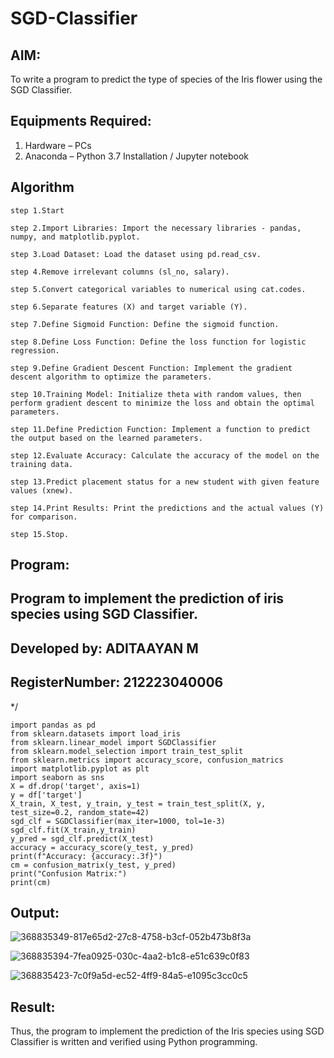 # SGD-Classifier
## AIM:
To write a program to predict the type of species of the Iris flower using the SGD Classifier.

## Equipments Required:
1. Hardware – PCs
2. Anaconda – Python 3.7 Installation / Jupyter notebook

## Algorithm
```
step 1.Start

step 2.Import Libraries: Import the necessary libraries - pandas, numpy, and matplotlib.pyplot.

step 3.Load Dataset: Load the dataset using pd.read_csv.

step 4.Remove irrelevant columns (sl_no, salary).

step 5.Convert categorical variables to numerical using cat.codes.

step 6.Separate features (X) and target variable (Y).

step 7.Define Sigmoid Function: Define the sigmoid function.

step 8.Define Loss Function: Define the loss function for logistic regression.

step 9.Define Gradient Descent Function: Implement the gradient descent algorithm to optimize the parameters.

step 10.Training Model: Initialize theta with random values, then perform gradient descent to minimize the loss and obtain the optimal parameters.

step 11.Define Prediction Function: Implement a function to predict the output based on the learned parameters.

step 12.Evaluate Accuracy: Calculate the accuracy of the model on the training data.

step 13.Predict placement status for a new student with given feature values (xnew).

step 14.Print Results: Print the predictions and the actual values (Y) for comparison.

step 15.Stop.
```
## Program:

## Program to implement the prediction of iris species using SGD Classifier.
## Developed by: ADITAAYAN M
## RegisterNumber: 212223040006
*/
```
import pandas as pd
from sklearn.datasets import load_iris
from sklearn.linear_model import SGDClassifier
from sklearn.model_selection import train_test_split
from sklearn.metrics import accuracy_score, confusion_matrics
import matplotlib.pyplot as plt
import seaborn as sns
X = df.drop('target', axis=1)
y = df['target']
X_train, X_test, y_train, y_test = train_test_split(X, y, test_size=0.2, random_state=42)
sgd_clf = SGDClassifier(max_iter=1000, tol=1e-3)
sgd_clf.fit(X_train,y_train)
y_pred = sgd_clf.predict(X_test)
accuracy = accuracy_score(y_test, y_pred)
print(f"Accuracy: {accuracy:.3f}")
cm = confusion_matrix(y_test, y_pred)
print("Confusion Matrix:")
print(cm)
```


## Output:
![368835349-817e65d2-27c8-4758-b3cf-052b473b8f3a](https://github.com/user-attachments/assets/cc0b4d85-2d79-41b2-bb74-82ddf2abe26a)

![368835394-7fea0925-030c-4aa2-b1c8-e51c639c0f83](https://github.com/user-attachments/assets/e0b48a48-e3a8-43d5-a14d-f242ce7cf316)



![368835423-7c0f9a5d-ec52-4ff9-84a5-e1095c3cc0c5](https://github.com/user-attachments/assets/bbaec29b-0c72-4b6f-8eab-553c599c7753)


## Result:
Thus, the program to implement the prediction of the Iris species using SGD Classifier is written and verified using Python programming.
